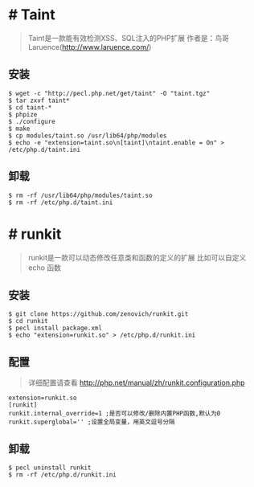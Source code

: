 # # Taint

> Taint是一款能有效检测XSS、SQL注入的PHP扩展
> 作者是：鸟哥 Laruence(http://www.laruence.com/)

## 安装
```
$ wget -c "http://pecl.php.net/get/taint" -O "taint.tgz"
$ tar zxvf taint*
$ cd taint-*
$ phpize
$ ./configure
$ make
$ cp modules/taint.so /usr/lib64/php/modules
$ echo -e "extension=taint.so\n[taint]\ntaint.enable = On" > /etc/php.d/taint.ini
```
## 卸载
```
$ rm -rf /usr/lib64/php/modules/taint.so
$ rm -rf /etc/php.d/taint.ini
```

# # runkit

> runkit是一款可以动态修改任意类和函数的定义的扩展
> 比如可以自定义 echo 函数

## 安装
```
$ git clone https://github.com/zenovich/runkit.git
$ cd runkit
$ pecl install package.xml
$ echo "extension=runkit.so" > /etc/php.d/runkit.ini
```

## 配置

> 详细配置请查看 http://php.net/manual/zh/runkit.configuration.php

```
extension=runkit.so
[runkit]
runkit.internal_override=1 ;是否可以修改/删除内置PHP函数,默认为0
runkit.superglobal='' ;设置全局变量，用英文逗号分隔
```

## 卸载
```
$ pecl uninstall runkit
$ rm -rf /etc/php.d/runkit.ini
```

